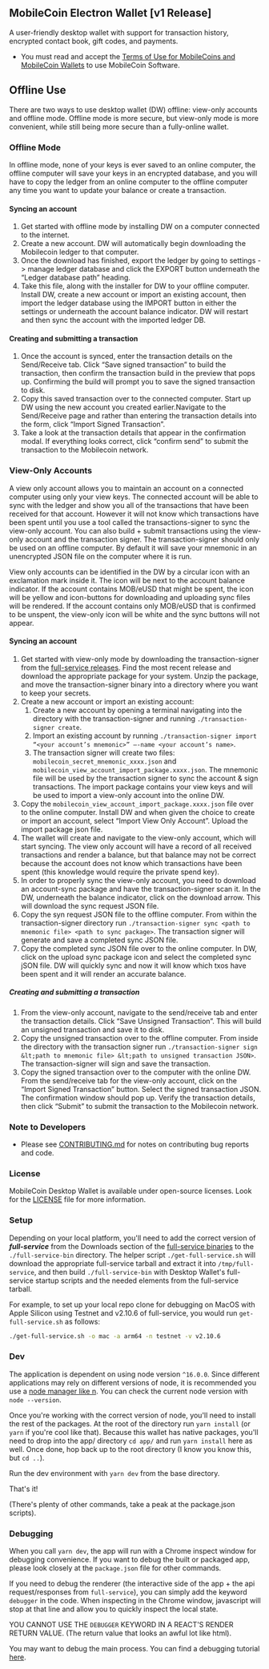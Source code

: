 ## MobileCoin Electron Wallet [v1 Release]

A user-friendly desktop wallet with support for transaction history, encrypted contact book, gift codes, and payments.

- You must read and accept the [Terms of Use for MobileCoins and MobileCoin Wallets](./TERMS-OF-USE.md) to use MobileCoin Software.


## Offline Use

There are two ways to use desktop wallet (DW) offline: view-only accounts and offline mode. Offline mode is more secure, but view-only mode is more convenient, while still being more secure than a fully-online wallet.


### Offline Mode

In offline mode, none of your keys is ever saved to an online computer, the offline computer will save your keys in an encrypted database, and you will have to copy the ledger from an online computer to the offline computer any time you want to update your balance or create a transaction.


#### Syncing an account



1. Get started with offline mode by installing DW on a computer connected to the internet. 
2. Create a new account. DW will automatically begin downloading the Mobilecoin ledger to that computer. 
3. Once the download has finished, export the ledger by going to settings -> manage ledger database and click the EXPORT button underneath the “Ledger database path” heading. 
4. Take this file, along with the installer for DW to your offline computer. Install DW, create a new account or import an existing account, then import the ledger database using the IMPORT button in either the settings or underneath the account balance indicator. DW will restart and then sync the account with the imported ledger DB.


#### Creating and submitting a transaction



1. Once the account is synced, enter the transaction details on the Send/Receive tab. Click “Save signed transaction” to build the transaction, then confirm the transaction build in the preview that pops up. Confirming the build will prompt you to save the signed transaction to disk.
2. Copy this saved transaction over to the connected computer. Start up DW using the new account you created earlier.Navigate to the Send/Receive page and rather than entering the transaction details into the form, click “Import Signed Transaction”.
3. Take a look at the transaction details that appear in the confirmation modal. If everything looks correct, click “confirm send” to submit the transaction to the Mobilecoin network.


### View-Only Accounts

A view only account allows you to maintain an account on a connected computer using only your view keys. The connected account will be able to sync with the ledger and show you all of the transactions that have been received for that account. However it will not know which transactions have been spent until you use a tool called the transactions-signer to sync the view-only account. You can also build + submit transactions using the view-only account and the transaction signer. The transaction-signer should only be used on an offline computer. By default it will save your mnemonic in an unencrypted JSON file on the computer where it is run.

View only accounts can be identified in the DW by a circular icon with an exclamation mark inside it. The icon will be next to the account balance indicator. If the account contains MOB/eUSD that might be spent, the icon will be yellow and icon-buttons for downloading and uploading sync files will be rendered. If the account contains only MOB/eUSD that is confirmed to be unspent, the view-only icon will be white and the sync buttons will not appear.


#### Syncing an account



1. Get started with view-only mode by downloading the transaction-signer from the [full-service releases](https://github.com/mobilecoinofficial/full-service/releases). Find the most recent release and download the appropriate package for your system. Unzip the package, and move the transaction-signer binary into a directory where you want to keep your secrets.
2. Create a new account or import an existing account: 
    1. Create a new account by opening a terminal navigating into the directory with the transaction-signer and running `./transaction-signer create`.
    2. Import an existing account by running `./transaction-signer import “<your account’s mnemonic>” –-name <your account’s name>`.
    3. The transaction signer will create two files: `mobilecoin_secret_mnemonic_xxxx.json` and `mobilecoin_view_account_import_package.xxxx.json`. The mnemonic file will be used by the transaction signer to sync the account & sign transactions. The import package contains your view keys and will be used to import a view-only account into the online DW.
3. Copy the `mobilecoin_view_account_import_package.xxxx.json` file over to the online computer. Install DW and when given the choice to create or import an account, select “Import View Only Account”. Upload the import package json file.
4. The wallet will create and navigate to the view-only account, which will start syncing. The view only account will have a record of all received transactions and render a balance, but that balance may not be correct because the account does not know which transactions have been spent (this knowledge would require the private spend key).
5. In order to properly sync the view-only account, you need to download an account-sync package and have the transaction-signer scan it. In the DW, underneath the balance indicator, click on the download arrow. This will download the sync request JSON file.
6. Copy the syn  request JSON file to the offline computer. From within the transaction-signer directory run `./transaction-signer sync <path to mnemonic file> <path to sync package>`. The transaction signer will generate and save a completed sync JSON file. 
7. Copy the completed sync JSON file over to the online computer. In DW, click on the upload sync package icon and select the completed sync jSON file. DW will quickly sync and now it will know which txos have been spent and it will render an accurate balance.


##### Creating and submitting a transaction



1. From the view-only account, navigate to the send/receive tab and enter the transaction details. Click “Save Unsigned Transaction”. This will build an unsigned transaction and save it to disk.
2. Copy the unsigned transaction over to the offline computer. From inside the directory with the transaction signer run `./transaction-signer sign &lt;path to mnemonic file> &lt;path to unsigned transaction JSON>`. The transaction-signer will sign and save the transaction.
3. Copy the signed transaction over to the computer with the online DW. From the send/receive tab for the view-only account, click on the “Import Signed Transaction” button. Select the signed transaction JSON. The confirmation window should pop up. Verify the transaction details, then click “Submit” to submit the transaction to the Mobilecoin network.




### Note to Developers

- Please see [CONTRIBUTING.md](./CONTRIBUTING.md) for notes on contributing bug reports and code.

### License

MobileCoin Desktop Wallet is available under open-source licenses. Look for the [LICENSE](./LICENSE) file for more information.

### Setup

Depending on your local platform, you'll need to add the correct version of ***full-service*** from the Downloads section of the [full-service binaries](https://github.com/mobilecoinofficial/full-service/releases) to the `./full-service-bin` directory. The helper script `./get-full-service.sh` will download the appropriate full-service tarball and extract it into `/tmp/full-service`, and then build `./full-service-bin` with Desktop Wallet's full-service startup scripts and the needed elements from the full-service tarball.

For example, to set up your local repo clone for debugging on MacOS with Apple Silicon using Testnet and v2.10.6 of full-service, you would run `get-full-service.sh` as follows:
```bash
./get-full-service.sh -o mac -a arm64 -n testnet -v v2.10.6
```
### Dev

The application is dependent on using node version `^16.0.0`. Since different applications may rely on different versions of node, it is recommended you use a [node manager like n](https://github.com/tj/n). You can check the current node version with `node --version`.

Once you're working with the correct version of node, you'll need to install the rest of the packages. At the root of the directory run `yarn install` (or `yarn` if you're cool like that). Because this wallet has native packages, you'll need to drop into the app/ directory `cd app/` and run `yarn install` here as well. Once done, hop back up to the root directory (I know you know this, but `cd ..`).

Run the dev environment with `yarn dev` from the base directory.

That's it!

(There's plenty of other commands, take a peak at the package.json scripts).

### Debugging

When you call `yarn dev`, the app will run with a Chrome inspect window for debugging convenience. If you want to debug the built or packaged app, please look closely at the `package.json` file for other commands.

If you need to debug the renderer (the interactive side of the app + the api request/responses from `full-service`), you can simply add the keyword `debugger` in the code. When inspecting in the Chrome window, javascript will stop at that line and allow you to quickly inspect the local state.

YOU CANNOT USE THE `DEBUGGER` KEYWORD IN A REACT'S RENDER RETURN VALUE. (The return value that looks an awful lot like html).

You may want to debug the main process. You can find a debugging tutorial [here](https://www.electronjs.org/docs/tutorial/debugging-main-process).
